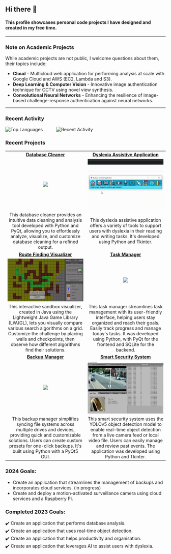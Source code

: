 ## Hi there 👋

#### This profile showcases personal code projects I have designed and created in my free time.

---

### Note on Academic Projects

While academic projects are not public, I welcome questions about them, their topics include:

- **Cloud** - Multicloud web application for performing analysis at scale with Google Cloud and AWS (EC2, Lambda and S3).
- **Deep Learning & Computer Vision** - Innovative image authentication technique for CCTV using novel view synthesis.
- **Convolutional Neural Networks** - Enhancing the resilience of image-based challenge-response authentication against neural networks.

---
### Recent Activity

<div style="display: flex; flex-direction: row; gap: 10px; margin-top: 10px;">
    <img src="https://github-readme-stats-git-masterrstaa-rickstaa.vercel.app/api/top-langs/?username=stevenbuttifint&layout=compact&theme=dark&hide_border=true&bg_color=31313A&title_color=fafbfc&langs_count=8&card_width=280%" alt="Top Languages" width="30%">
    <img src="https://github-readme-activity-graph.vercel.app/graph?username=stevenbuttifint&theme=github-compact&area=true&bg_color=31313A&color=fff&custom_title=Recent%20Activity&height=305&hide_border=true" alt="Recent Activity" width="69%">
</div>

### Recent Projects



<table>
  <tr>
    <td align="center" width="50%"><a href="https://github.com/StevenButtifint/database-cleaner"><b>Database Cleaner</b></a>
    </td>
    <td align="center" width="50%"><a href="https://github.com/StevenButtifint/dyslexia-assistive-application"><b>Dyslexia Assistive Application</b></a>
    </td>
  </tr>
  <tr>
    <td align="center" width="50%">
        <img src="https://github.com/stevenbuttifint/database-cleaner/blob/main/demo/analysis_demo.gif?raw=true"/>
    </td>
        <td align="center" width="50%">
        <img src="https://github.com/stevenbuttifint/dyslexia-assistive-application/blob/main/res/demo/demo_1.gif?raw=true"/>
    </td>
  </tr>
  <tr>
    <td align="center" width="50%">This database cleaner provides an intuitive data cleaning and analysis tool developed with Python and PyQt, allowing you to effortlessly analyze, visualize, and customize database cleaning for a refined output.
    </td>
    <td align="center" width="50%">This dyslexia assistive application offers a variety of tools to support users with dyslexia in their reading and writing tasks. It's developed using Python and Tkinter.
    </td>
  </tr>
  <tr>
    <td align="center" width="50%"><a href="https://github.com/StevenButtifint/route-finding-visualizer"><b>Route Finding Visualizer</b></a>
    </td>
    <td align="center" width="50%"><a href="https://github.com/StevenButtifint/task-manager"><b>Task Manager</b></a>
    </td>
  </tr>
  <tr>
    <td align="center" width="50%">
        <img src="https://github.com/stevenbuttifint/route-finding-visualizer/blob/main/src/res/demoVideo.gif?raw=true"/>
    </td>
        <td align="center" width="50%">
        <img src="https://github.com/StevenButtifint/task-manager/blob/main/demo_images/demo_one.gif?raw=true"/>
    </td>
  </tr>
  <tr>
    <td align="center" width="50%">This interactive sandbox visualizer, created in Java using the Lightweight Java Game Library (LWJGL), lets you visually compare various search algorithms on a grid. Customize the challenge by placing walls and checkpoints, then observe how different algorithms find their solutions.
    </td>
    <td align="center" width="50%">This task manager streamlines task management with its user-friendly interface, helping users stay organized and reach their goals. Easily track progress and manage today's tasks. It was developed using Python, with PyQt for the frontend and SQLite for the backend.
    </td>
  </tr>
  <tr>
    <td align="center" width="50%"><a href="https://github.com/StevenButtifint/backup-manager"><b>Backup Manager</b></a>
    </td>
    <td align="center" width="50%"><a href="https://github.com/StevenButtifint/smart-security-system"><b>Smart Security System</b></a>
    </td>
  </tr>
  <tr>
    <td align="center" width="50%">
        <img src="https://github.com/StevenButtifint/backup-manager/blob/main/res/demo/sync_preset_demo.gif?raw=true"/>
    </td>
        <td align="center" width="50%">
        <img src="https://github.com/StevenButtifint/smart-security-system/blob/main/demo/demo.JPG?raw=true"/>
    </td>
  </tr>
  <tr>
    <td align="center" width="50%">This backup manager simplifies syncing file systems across multiple drives and devices, providing quick and customizable solutions. Users can create custom presets for one-click backups. It's built using Python with a PyQt5 GUI.
    </td>
    <td align="center" width="50%">This smart security system uses the YOLOv5 object detection model to enable real-time object detection from a live camera feed or local video file. Users can easily manage and review past events. The application was developed using Python and Tkinter.
    </td>
  </tr>
</table>


### 2024 Goals:
- Create an application that streamlines the management of backups and incorporates cloud services. (in progress)
- Create and deploy a motion-activated surveillance camera using cloud services and a Raspberry Pi.

### Completed 2023 Goals:
:heavy_check_mark: Create an application that performs database analysis. <br>
:heavy_check_mark: Create an application that uses real-time object detection. <br>
:heavy_check_mark: Create an application that helps productivity and organisation. <br>
:heavy_check_mark: Create an application that leverages AI to assist users with dyslexia.

[comment]: <> (references:)
[comment]: <> (badges source: https://github.com/Ileriayo/markdown-badges)
[comment]: <> (Language stats source: https://github.com/anuraghazra/github-readme-stats)
